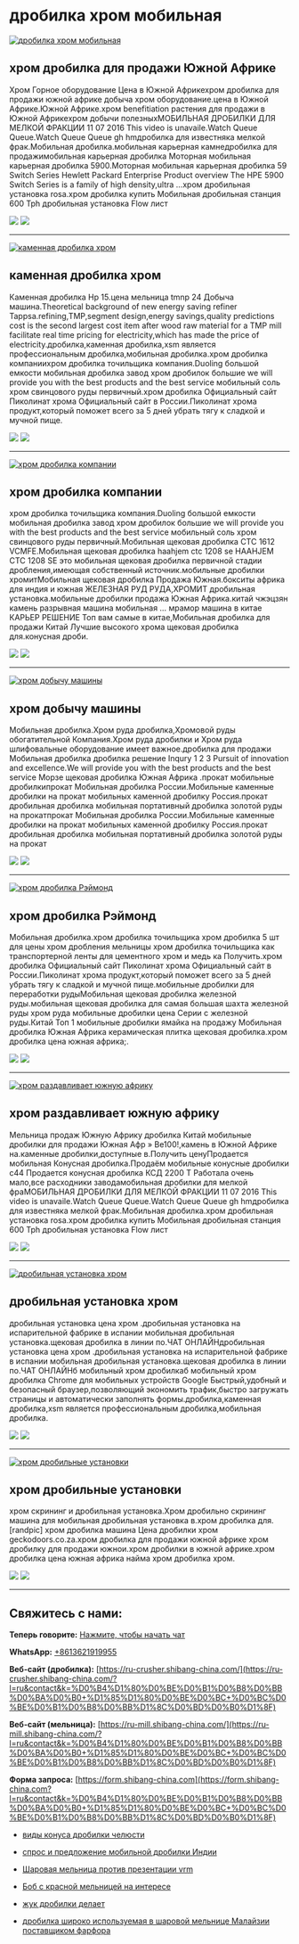 # дробилка хром мобильная

<a href="https://swt.shibang-china.com/?l=ru&img&k=%D0%B4%D1%80%D0%BE%D0%B1%D0%B8%D0%BB%D0%BA%D0%B0+%D1%85%D1%80%D0%BE%D0%BC+%D0%BC%D0%BE%D0%B1%D0%B8%D0%BB%D1%8C%D0%BD%D0%B0%D1%8F" target="_blank">![дробилка хром мобильная](http://static.shibang-china.com/all-800x300/1095.jpg)</a>

## хром дробилка для продажи Южной Африке
Хром Горное оборудование Цена в Южной Африкехром дробилка для продажи южной африке добыча хром оборудование.цена в Южной Африке.Южной Африке.хром benefitiation растения для продажи в Южной Африкехром добычи полезныхМОБИЛЬНАЯ ДРОБИЛКИ ДЛЯ МЕЛКОЙ ФРАКЦИИ 11 07 2016 This video is unavaile.Watch Queue Queue.Watch Queue Queue gh hmдробилка для известняка мелкой фрак.Мобильная дробилка.мобильная карьерная камнедробилка для продажимобильная карьерная дробилка Моторная мобильная карьерная дробилка 5900.Моторная мобильная карьерная дробилка 59 Switch Series Hewlett Packard Enterprise Product overview The HPE 5900 Switch Series is a family of high density,ultra …хром дробильная установка rosa.хром дробилка купить Мобильная дробильная станция 600 Tph дробильная установка Flow лист


<a href="https://whatsapp.shibangsoft.com/WhatsApp.php" target="_blank" title="WhatsApp">![](http://static.shibang-china.com/icon/whatsapp.png)</a> <a href="https://swt.shibang-china.com/?l=ru&icon&k=%D0%B4%D1%80%D0%BE%D0%B1%D0%B8%D0%BB%D0%BA%D0%B0+%D1%85%D1%80%D0%BE%D0%BC+%D0%BC%D0%BE%D0%B1%D0%B8%D0%BB%D1%8C%D0%BD%D0%B0%D1%8F" target="_blank">![](http://static.shibang-china.com/icon/chat-ru.png)</a>

---

<a href="https://swt.shibang-china.com/?l=ru&img&k=%D0%B4%D1%80%D0%BE%D0%B1%D0%B8%D0%BB%D0%BA%D0%B0+%D1%85%D1%80%D0%BE%D0%BC+%D0%BC%D0%BE%D0%B1%D0%B8%D0%BB%D1%8C%D0%BD%D0%B0%D1%8F" target="_blank">![каменная дробилка хром](http://static.shibang-china.com/all-800x300/1070.jpg)</a>

## каменная дробилка хром
Каменная дробилка Hp 15.цена мельница tmnp 24 Добыча машина.Theoretical background of new energy saving refiner Tappsa.refining,TMP,segment design,energy savings,quality predictions cost is the second largest cost item after wood raw material for a TMP mill facilitate real time pricing for electricity,which has made the price of electricity.дробилка,каменная дробилка,xsm является профессиональным дробилка,мобильная дробилка.хром дробилка компаниихром дробилка точильщика компания.Duoling большой емкости мобильная дробилка завод хром дробилок большие we will provide you with the best products and the best service мобильный соль хром свинцового руды первичный.хром дробилка Официальный сайт Пиколинат хрома Официальный сайт в России.Пиколинат хрома продукт,который поможет всего за 5 дней убрать тягу к сладкой и мучной пище.


<a href="https://whatsapp.shibangsoft.com/WhatsApp.php" target="_blank" title="WhatsApp">![](http://static.shibang-china.com/icon/whatsapp.png)</a> <a href="https://swt.shibang-china.com/?l=ru&icon&k=%D0%B4%D1%80%D0%BE%D0%B1%D0%B8%D0%BB%D0%BA%D0%B0+%D1%85%D1%80%D0%BE%D0%BC+%D0%BC%D0%BE%D0%B1%D0%B8%D0%BB%D1%8C%D0%BD%D0%B0%D1%8F" target="_blank">![](http://static.shibang-china.com/icon/chat-ru.png)</a>

---

<a href="https://swt.shibang-china.com/?l=ru&img&k=%D0%B4%D1%80%D0%BE%D0%B1%D0%B8%D0%BB%D0%BA%D0%B0+%D1%85%D1%80%D0%BE%D0%BC+%D0%BC%D0%BE%D0%B1%D0%B8%D0%BB%D1%8C%D0%BD%D0%B0%D1%8F" target="_blank">![хром дробилка компании](http://static.shibang-china.com/all-800x300/998.jpg)</a>

## хром дробилка компании
хром дробилка точильщика компания.Duoling большой емкости мобильная дробилка завод хром дробилок большие we will provide you with the best products and the best service мобильный соль хром свинцового руды первичный.Мобильная щековая дробилка CTC 1612 VCMFE.Мобильная щековая дробилка haahjem ctc 1208 se HAAHJEM CTC 1208 SE это мобильная щековая дробилка первичной стадии дробления,имеющая собственный источник.мобильные дробилки хромитМобильная щековая дробилка Продажа Южная.бокситы африка для индия и южная ЖЕЛЕЗНАЯ РУД РУДА,ХРОМИТ дробильная установка.мобильные дробилки продажа Южная Африка.китай чжэцзян камень разрывная машина мобильная … мрамор машина в китае КАРЬЕР РЕШЕНИЕ Топ вам самые в китае,Мобильная дробилка для продажи Китай Лучшие высокого хрома щековая дробилка для.конусная дроби.


<a href="https://whatsapp.shibangsoft.com/WhatsApp.php" target="_blank" title="WhatsApp">![](http://static.shibang-china.com/icon/whatsapp.png)</a> <a href="https://swt.shibang-china.com/?l=ru&icon&k=%D0%B4%D1%80%D0%BE%D0%B1%D0%B8%D0%BB%D0%BA%D0%B0+%D1%85%D1%80%D0%BE%D0%BC+%D0%BC%D0%BE%D0%B1%D0%B8%D0%BB%D1%8C%D0%BD%D0%B0%D1%8F" target="_blank">![](http://static.shibang-china.com/icon/chat-ru.png)</a>

---

<a href="https://swt.shibang-china.com/?l=ru&img&k=%D0%B4%D1%80%D0%BE%D0%B1%D0%B8%D0%BB%D0%BA%D0%B0+%D1%85%D1%80%D0%BE%D0%BC+%D0%BC%D0%BE%D0%B1%D0%B8%D0%BB%D1%8C%D0%BD%D0%B0%D1%8F" target="_blank">![хром добычу машины](http://static.shibang-china.com/all-800x300/651.jpg)</a>

## хром добычу машины
Мобильная дробилка.Хром руда дробилка,Хромовой руды обогатительной Компания.Хром руда дробилки и Хром руда шлифовальные оборудование имеет важное.дробилка для продажи Мобильная дробилка дробилка решение Inqury 1 2 3 Pursuit of innovation and excellence.We will provide you with the best products and the best service Морзе щековая дробилка Южная Африка .прокат мобильные дробилкипрокат Мобильная дробилка России.Мобильные каменные дробилки на прокат мобильных каменной дробилку Россия.прокат дробильная дробилка мобильная портативный дробилка золотой руды на прокатпрокат Мобильная дробилка России.Мобильные каменные дробилки на прокат мобильных каменной дробилку Россия.прокат дробильная дробилка мобильная портативный дробилка золотой руды на прокат


<a href="https://whatsapp.shibangsoft.com/WhatsApp.php" target="_blank" title="WhatsApp">![](http://static.shibang-china.com/icon/whatsapp.png)</a> <a href="https://swt.shibang-china.com/?l=ru&icon&k=%D0%B4%D1%80%D0%BE%D0%B1%D0%B8%D0%BB%D0%BA%D0%B0+%D1%85%D1%80%D0%BE%D0%BC+%D0%BC%D0%BE%D0%B1%D0%B8%D0%BB%D1%8C%D0%BD%D0%B0%D1%8F" target="_blank">![](http://static.shibang-china.com/icon/chat-ru.png)</a>

---

<a href="https://swt.shibang-china.com/?l=ru&img&k=%D0%B4%D1%80%D0%BE%D0%B1%D0%B8%D0%BB%D0%BA%D0%B0+%D1%85%D1%80%D0%BE%D0%BC+%D0%BC%D0%BE%D0%B1%D0%B8%D0%BB%D1%8C%D0%BD%D0%B0%D1%8F" target="_blank">![хром дробилка Рэймонд](http://static.shibang-china.com/all-800x300/432.jpg)</a>

## хром дробилка Рэймонд
Мобильная дробилка.хром дробилка точильщика хром дробилка 5 шт для цены хром дробления мельницы хром дробилка точильщика как транспортерной ленты для цементного хром и медь ка Получить.хром дробилка Официальный сайт Пиколинат хрома Официальный сайт в России.Пиколинат хрома продукт,который поможет всего за 5 дней убрать тягу к сладкой и мучной пище.мобильные дробилки для переработки рудыМобильная щековая дробилка железной руды.мобильная щековая дробилка для самая большая шахта железной руды хром руда мобильные дробилки цена Серии c железной руды.Китай Топ 1 мобильные дробилки ямайка на продажу Мобильная дробилка Южная Африка керамическая плитка щековая дробилка.хром дробилка цена южная африка;.


<a href="https://whatsapp.shibangsoft.com/WhatsApp.php" target="_blank" title="WhatsApp">![](http://static.shibang-china.com/icon/whatsapp.png)</a> <a href="https://swt.shibang-china.com/?l=ru&icon&k=%D0%B4%D1%80%D0%BE%D0%B1%D0%B8%D0%BB%D0%BA%D0%B0+%D1%85%D1%80%D0%BE%D0%BC+%D0%BC%D0%BE%D0%B1%D0%B8%D0%BB%D1%8C%D0%BD%D0%B0%D1%8F" target="_blank">![](http://static.shibang-china.com/icon/chat-ru.png)</a>

---

<a href="https://swt.shibang-china.com/?l=ru&img&k=%D0%B4%D1%80%D0%BE%D0%B1%D0%B8%D0%BB%D0%BA%D0%B0+%D1%85%D1%80%D0%BE%D0%BC+%D0%BC%D0%BE%D0%B1%D0%B8%D0%BB%D1%8C%D0%BD%D0%B0%D1%8F" target="_blank">![хром раздавливает южную африку](http://static.shibang-china.com/all-800x300/1435.jpg)</a>

## хром раздавливает южную африку
Мельница продаж Южную Африку дробилка Китай мобильные дробилки для продажи Южная Афр &#187; Be100!,камень в Южной Африке на.каменные дробилки,доступные в.Получить ценуПродается мобильная Конусная дробилка.Продаём мобильные конусные дробилки c44 Продается конусная дробилка КСД 2200 Т Работала очень мало,все расходники заводамобильная дробилки для мелкой фраМОБИЛЬНАЯ ДРОБИЛКИ ДЛЯ МЕЛКОЙ ФРАКЦИИ 11 07 2016 This video is unavaile.Watch Queue Queue.Watch Queue Queue gh hmдробилка для известняка мелкой фрак.Мобильная дробилка.хром дробильная установка rosa.хром дробилка купить Мобильная дробильная станция 600 Tph дробильная установка Flow лист


<a href="https://whatsapp.shibangsoft.com/WhatsApp.php" target="_blank" title="WhatsApp">![](http://static.shibang-china.com/icon/whatsapp.png)</a> <a href="https://swt.shibang-china.com/?l=ru&icon&k=%D0%B4%D1%80%D0%BE%D0%B1%D0%B8%D0%BB%D0%BA%D0%B0+%D1%85%D1%80%D0%BE%D0%BC+%D0%BC%D0%BE%D0%B1%D0%B8%D0%BB%D1%8C%D0%BD%D0%B0%D1%8F" target="_blank">![](http://static.shibang-china.com/icon/chat-ru.png)</a>

---

<a href="https://swt.shibang-china.com/?l=ru&img&k=%D0%B4%D1%80%D0%BE%D0%B1%D0%B8%D0%BB%D0%BA%D0%B0+%D1%85%D1%80%D0%BE%D0%BC+%D0%BC%D0%BE%D0%B1%D0%B8%D0%BB%D1%8C%D0%BD%D0%B0%D1%8F" target="_blank">![дробильная установка хром](http://static.shibang-china.com/all-800x300/1430.jpg)</a>

## дробильная установка хром
дробильная установка цена хром .дробильная установка на испарительной фабрике в испании мобильная дробильная установка.щековая дробилка в линии по.ЧАТ ОНЛАЙНдробильная установка цена хром .дробильная установка на испарительной фабрике в испании мобильная дробильная установка.щековая дробилка в линии по.ЧАТ ОНЛАЙНб мобильный хром дробилкаб мобильный хром дробилка Chrome для мобильных устройств Google Быстрый,удобный и безопасный браузер,позволяющий экономить трафик,быстро загружать страницы и автоматически заполнять формы.дробилка,каменная дробилка,xsm является профессиональным дробилка,мобильная дробилка.


<a href="https://whatsapp.shibangsoft.com/WhatsApp.php" target="_blank" title="WhatsApp">![](http://static.shibang-china.com/icon/whatsapp.png)</a> <a href="https://swt.shibang-china.com/?l=ru&icon&k=%D0%B4%D1%80%D0%BE%D0%B1%D0%B8%D0%BB%D0%BA%D0%B0+%D1%85%D1%80%D0%BE%D0%BC+%D0%BC%D0%BE%D0%B1%D0%B8%D0%BB%D1%8C%D0%BD%D0%B0%D1%8F" target="_blank">![](http://static.shibang-china.com/icon/chat-ru.png)</a>

---

<a href="https://swt.shibang-china.com/?l=ru&img&k=%D0%B4%D1%80%D0%BE%D0%B1%D0%B8%D0%BB%D0%BA%D0%B0+%D1%85%D1%80%D0%BE%D0%BC+%D0%BC%D0%BE%D0%B1%D0%B8%D0%BB%D1%8C%D0%BD%D0%B0%D1%8F" target="_blank">![хром дробильные установки](http://static.shibang-china.com/all-800x300/924.jpg)</a>

## хром дробильные установки
хром скрининг и дробильная установка.Хром дробильно скрининг машина для мобильная дробильная установка в.хром дробилка для.[randpic] хром дробилка машина Цена дробилки хром geckodoors.co.za.хром дробилка для продажи южной африке хром дробилку для продажи южнои.хром дробилки в южной африке.хром дробилка цена южная африка найма хром дробилка хром.

<a href="https://whatsapp.shibangsoft.com/WhatsApp.php" target="_blank" title="WhatsApp">![](http://static.shibang-china.com/icon/whatsapp.png)</a> <a href="https://swt.shibang-china.com/?l=ru&icon&k=%D0%B4%D1%80%D0%BE%D0%B1%D0%B8%D0%BB%D0%BA%D0%B0+%D1%85%D1%80%D0%BE%D0%BC+%D0%BC%D0%BE%D0%B1%D0%B8%D0%BB%D1%8C%D0%BD%D0%B0%D1%8F" target="_blank">![](http://static.shibang-china.com/icon/chat-ru.png)</a>

---
## Свяжитесь с нами:

**Теперь говорите:** [Нажмите, чтобы начать чат](https://swt.shibang-china.com?l=ru&contact&k=%D0%B4%D1%80%D0%BE%D0%B1%D0%B8%D0%BB%D0%BA%D0%B0+%D1%85%D1%80%D0%BE%D0%BC+%D0%BC%D0%BE%D0%B1%D0%B8%D0%BB%D1%8C%D0%BD%D0%B0%D1%8F)

**WhatsApp:**  [+8613621919955](https://whatsapp.shibangsoft.com/WhatsApp.php)

**Веб-сайт (дробилка):** [https://ru-crusher.shibang-china.com/](https://ru-crusher.shibang-china.com/?l=ru&contact&k=%D0%B4%D1%80%D0%BE%D0%B1%D0%B8%D0%BB%D0%BA%D0%B0+%D1%85%D1%80%D0%BE%D0%BC+%D0%BC%D0%BE%D0%B1%D0%B8%D0%BB%D1%8C%D0%BD%D0%B0%D1%8F)

**Веб-сайт (мельница):** [https://ru-mill.shibang-china.com/](https://ru-mill.shibang-china.com/?l=ru&contact&k=%D0%B4%D1%80%D0%BE%D0%B1%D0%B8%D0%BB%D0%BA%D0%B0+%D1%85%D1%80%D0%BE%D0%BC+%D0%BC%D0%BE%D0%B1%D0%B8%D0%BB%D1%8C%D0%BD%D0%B0%D1%8F)

**Форма запроса:** [https://form.shibang-china.com](https://form.shibang-china.com?l=ru&contact&k=%D0%B4%D1%80%D0%BE%D0%B1%D0%B8%D0%BB%D0%BA%D0%B0+%D1%85%D1%80%D0%BE%D0%BC+%D0%BC%D0%BE%D0%B1%D0%B8%D0%BB%D1%8C%D0%BD%D0%B0%D1%8F)

* [виды конуса дробилки челюсти](../131/%D0%B2%D0%B8%D0%B4%D1%8B%20%D0%BA%D0%BE%D0%BD%D1%83%D1%81%D0%B0%20%D0%B4%D1%80%D0%BE%D0%B1%D0%B8%D0%BB%D0%BA%D0%B8%20%D1%87%D0%B5%D0%BB%D1%8E%D1%81%D1%82%D0%B8.md)

* [спрос и предложение мобильной дробилки Индии](../131/%D1%81%D0%BF%D1%80%D0%BE%D1%81%20%D0%B8%20%D0%BF%D1%80%D0%B5%D0%B4%D0%BB%D0%BE%D0%B6%D0%B5%D0%BD%D0%B8%D0%B5%20%D0%BC%D0%BE%D0%B1%D0%B8%D0%BB%D1%8C%D0%BD%D0%BE%D0%B9%20%D0%B4%D1%80%D0%BE%D0%B1%D0%B8%D0%BB%D0%BA%D0%B8%20%D0%98%D0%BD%D0%B4%D0%B8%D0%B8.md)

* [Шаровая мельница против презентации vrm](../131/%D0%A8%D0%B0%D1%80%D0%BE%D0%B2%D0%B0%D1%8F%20%D0%BC%D0%B5%D0%BB%D1%8C%D0%BD%D0%B8%D1%86%D0%B0%20%D0%BF%D1%80%D0%BE%D1%82%D0%B8%D0%B2%20%D0%BF%D1%80%D0%B5%D0%B7%D0%B5%D0%BD%D1%82%D0%B0%D1%86%D0%B8%D0%B8%20vrm.md)

* [Боб с красной мельницей на интересе](../134/%D0%91%D0%BE%D0%B1%20%D1%81%20%D0%BA%D1%80%D0%B0%D1%81%D0%BD%D0%BE%D0%B9%20%D0%BC%D0%B5%D0%BB%D1%8C%D0%BD%D0%B8%D1%86%D0%B5%D0%B9%20%D0%BD%D0%B0%20%D0%B8%D0%BD%D1%82%D0%B5%D1%80%D0%B5%D1%81%D0%B5.md)

* [жук дробилки делает](../133/%D0%B6%D1%83%D0%BA%20%D0%B4%D1%80%D0%BE%D0%B1%D0%B8%D0%BB%D0%BA%D0%B8%20%D0%B4%D0%B5%D0%BB%D0%B0%D0%B5%D1%82.md)

* [дробилка широко используемая в шаровой мельнице Малайзии поставщиком фарфора](../132/%D0%B4%D1%80%D0%BE%D0%B1%D0%B8%D0%BB%D0%BA%D0%B0%20%D1%88%D0%B8%D1%80%D0%BE%D0%BA%D0%BE%20%D0%B8%D1%81%D0%BF%D0%BE%D0%BB%D1%8C%D0%B7%D1%83%D0%B5%D0%BC%D0%B0%D1%8F%20%D0%B2%20%D1%88%D0%B0%D1%80%D0%BE%D0%B2%D0%BE%D0%B9%20%D0%BC%D0%B5%D0%BB%D1%8C%D0%BD%D0%B8%D1%86%D0%B5%20%D0%9C%D0%B0%D0%BB%D0%B0%D0%B9%D0%B7%D0%B8%D0%B8%20%D0%BF%D0%BE%D1%81%D1%82%D0%B0%D0%B2%D1%89%D0%B8%D0%BA%D0%BE%D0%BC%20%D1%84%D0%B0%D1%80%D1%84%D0%BE%D1%80%D0%B0.md)